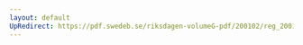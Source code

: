 ```yaml
---
layout: default
UpRedirect: https://pdf.swedeb.se/riksdagen-volumeG-pdf/200102/reg_200102/reg_200102_0054.pdf
---
```

